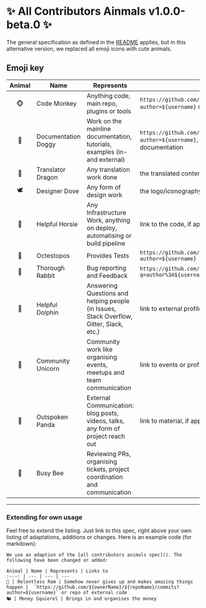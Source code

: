 # ✨ All Contributors Ainmals v1.0.0-beta.0 ✨

The general specification as defined in the [README](./README.md) applies, but in this alternative version, we replaced all emoji icons with cute animals.

## Emoji key

Animal | Name | Represents | Links to
:---: | --- | --- | ---
🐵 | Code Monkey | Anything code, main repo, plugins or tools |  `https://github.com/${ownerName}/${repoName}/commits?author=${username}` or repo of external code
🐶 | Documentation Doggy | Work on the mainline documentation, tutorials, examples (in- and external) |  `https://github.com/${ownerName}/${repoName}/commits?author=${username}`, Wiki, or other source of documentation
🐲 | Translator Dragon | Any translation work done | the translated content
🕊 | Designer Dove | Any form of design work | the logo/iconography/visual design/etc.
🐴 | Helpful Horsie | Any Infrastructure Work, anything on deploy, automatising or build pipeline | link to the code, if applicable
🐙 | Octestopos | Provides Tests | `https://github.com/${ownerName}/${repoName}/commits?author=${username}`
🐰 | Thorough Rabbit | Bug reporting and Feedback | `https://github.com/${ownerName}/${repoName}/issues?q=author%3A${username}`
🐬 | Helpful Dolphin | Answering Questions and helping people (in Issues, Stack Overflow, Gitter, Slack, etc.) | link to external profile if applicable
🦄 | Community Unicorn | Community work like organising events, meetups and team communication | link to events or profiles to contact, if applicable
🐼 | Outspoken Panda | External Communication: blog posts, videos, talks, any form of project reach out | link to material, if applicable
🐝 | Busy Bee | Reviewing PRs, organising tickets, project coordination and communication


---

### Extending for own usage

Feel free to extend the listing. Just link to this spec, right above your own listing of adaptations, additions or changes. Here is an example code (for markdown):

```
We use an adaption of the [all contributors animals spec](). The following have been changed or added:

Animal | Name | Represents | Links to
:---: | --- | --- | ---
🐏 | Relentless Ram | Somehow never gives up and makes amazing things happen |  `https://github.com/${ownerName}/${repoName}/commits?author=${username}` or repo of external code
🐿 | Money Squierel | Brings in and organises the money
```
